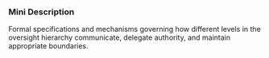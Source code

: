 ### Mini Description

Formal specifications and mechanisms governing how different levels in the oversight hierarchy communicate, delegate authority, and maintain appropriate boundaries.
